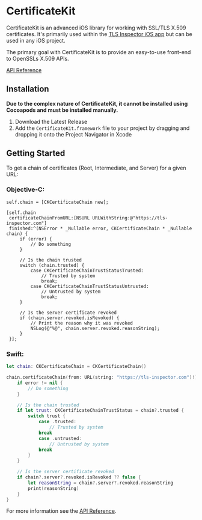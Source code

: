 # CertificateKit

CertificateKit is an advanced iOS library for working with SSL/TLS X.509 certificates. It's primarily used within the [TLS Inspector iOS app](https://tlsinspector.com) but can be used in any iOS project.

The primary goal with CertificateKit is to provide an easy-to-use front-end to OpenSSLs X.509 APIs.

[API Reference](https://tlsinspector.com/docs/index.html)

## Installation

**Due to the complex nature of CertificateKit, it cannot be installed using Cocoapods and must be installed manually.**

 1. Download the Latest Release
 2. Add the `CertificateKit.framework` file to your project by dragging and dropping it onto the Project Navigator in Xcode

## Getting Started

To get a chain of certificates (Root, Intermediate, and Server) for a given URL:

### Objective-C:

```objc
self.chain = [CKCertificateChain new];

[self.chain
 certificateChainFromURL:[NSURL URLWithString:@"https://tls-inspector.com"]
 finished:^(NSError * _Nullable error, CKCertificateChain * _Nullable chain) {
     if (error) {
         // Do something
     }

     // Is the chain trusted
     switch (chain.trusted) {
         case CKCertificateChainTrustStatusTrusted:
             // Trusted by system
             break;
         case CKCertificateChainTrustStatusUntrusted:
             // Untrusted by system
             break;
     }

     // Is the server certificate revoked
     if (chain.server.revoked.isRevoked) {
         // Print the reason why it was revoked
         NSLog(@"%@", chain.server.revoked.reasonString);
     }
 }];
```

### Swift:

```swift
let chain: CKCertificateChain = CKCertificateChain()

chain.certificateChain(from: URL(string: "https://tls-inspector.com")!) { (error, chain) in
    if error != nil {
        // Do something
    }

    // Is the chain trusted
    if let trust: CKCertificateChainTrustStatus = chain?.trusted {
        switch trust {
            case .trusted:
                // Trusted by system
            break
            case .untrusted:
                // Untrusted by system
            break
        }
    }

    // Is the server certificate revoked
    if chain?.server?.revoked.isRevoked ?? false {
        let reasonString = chain?.server?.revoked.reasonString
        print(reasonString)
    }
}
```

For more information see the [API Reference](https://tlsinspector.com/docs/index.html).
